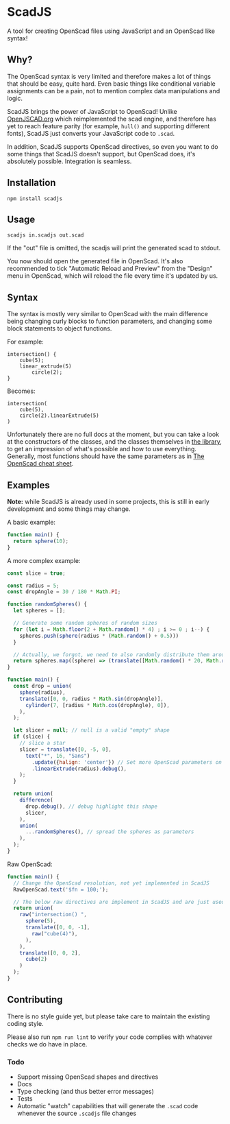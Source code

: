 # ScadJS

A tool for creating OpenScad files using JavaScript and an OpenScad like syntax!

## Why?

The OpenScad syntax is very limited and therefore makes a lot of things that
should be easy, quite hard. Even basic things like conditional variable
assignments can be a pain, not to mention complex data manipulations and logic.

ScadJS brings the power of JavaScript to OpenScad! Unlike [OpenJSCAD.org](https://openjscad.org/)
which reimplemented the scad engine, and therefore has yet to reach feature
parity (for example, `hull()` and supporting different fonts), ScadJS just
converts your JavaScript code to `.scad`.

In addition, ScadJS supports OpenScad directives, so even you want to do some
things that ScadJS doesn't support, but OpenScad does, it's absolutely possible.
Integration is seamless.

## Installation

`npm install scadjs`

## Usage

`scadjs in.scadjs out.scad`

If the "out" file is omitted, the scadjs will print the generated scad to stdout.


You now should open the generated file in OpenScad. It's also recommended to
tick "Automatic Reload and Preview" from the "Design" menu in OpenScad, which
will reload the file every time it's updated by us.

## Syntax

The syntax is mostly very similar to OpenScad with the main difference being
changing curly blocks to function parameters, and changing some block statements
to object functions.

For example:

```
intersection() {
    cube(5);
    linear_extrude(5)
        circle(2);
}
```

Becomes:

```
intersection(
    cube(5),
    circle(2).linearExtrude(5)
)
```

Unfortunately there are no full docs at the moment, but you can take a look at
the constructors of the classes, and the classes themselves in [the library](/libscadjs.js),
to get an impression of what's possible and how to use everything. Generally,
most functions should have the same parameters as in [The OpenScad cheat sheet](http://www.openscad.org/cheatsheet/).


## Examples

**Note:** while ScadJS is already used in some projects, this is still in early
development and some things may change.

A basic example:

```javascript
function main() {
  return sphere(10);
}
```

A more complex example:

```javascript
const slice = true;

const radius = 5;
const dropAngle = 30 / 180 * Math.PI;

function randomSpheres() {
  let spheres = [];

  // Generate some random spheres of random sizes
  for (let i = Math.floor(2 + Math.random() * 4) ; i >= 0 ; i--) {
    spheres.push(sphere(radius * (Math.random() + 0.5)))
  }

  // Actually, we forgot, we need to also randomly distribute them around the space
  return spheres.map((sphere) => (translate([Math.random() * 20, Math.random() * 20, -20], sphere)));
}

function main() {
  const drop = union(
    sphere(radius),
    translate([0, 0, radius * Math.sin(dropAngle)],
      cylinder(7, [radius * Math.cos(dropAngle), 0]),
    ),
  );

  let slicer = null; // null is a valid "empty" shape
  if (slice) {
    // slice a star
    slicer = translate([0, -5, 0],
      text("*", 16, "Sans")
        .update({halign: 'center'}) // Set more OpenScad parameters on the text shape
        .linearExtrude(radius).debug(),
    );
  }

  return union(
    difference(
      drop.debug(), // debug highlight this shape
      slicer,
    ),
    union(
      ...randomSpheres(), // spread the spheres as parameters
    ),
  );
}
```

Raw OpenScad:

```javascript
function main() {
  // Change the OpenScad resolution, not yet implemented in ScadJS
  RawOpenScad.text('$fn = 100;');

  // The below raw directives are implement in ScadJS and are just used for illustration
  return union(
    raw("intersection() ",
      sphere(5),
      translate([0, 0, -1],
        raw("cube(4)"),
      ),
    ),
    translate([0, 0, 2],
      cube(2)
    )
  );
}
```


## Contributing

There is no style guide yet, but please take care to maintain the existing
coding style.

Please also run `npm run lint` to verify your code complies with whatever
checks we do have in place.

### Todo

* Support missing OpenScad shapes and directives
* Docs
* Type checking (and thus better error messages)
* Tests
* Automatic "watch" capabilities that will generate the `.scad` code whenever the source `.scadjs` file changes
